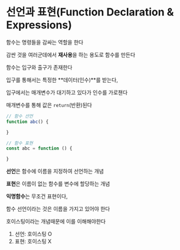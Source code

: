 # 선언과 표현(Function Declaration & Expressions) 

함수는 명령들을 감싸는 역할을 한다

감싼 것을 여러군데에서 **재사용**을 하는 용도로 함수를 만든다

함수는 입구와 출구가 존재한다

입구를 통해서는 특정한 **데이터(인수)**를 받는다,

입구에서는 매개변수가 대기하고 있다가 인수를 가로챈다

매개변수를 통해 값은 `return`(반환)된다

```js
// 함수 선언
function abc() {

}

// 함수 표현
const abc = function () {

}
```
**선언**은 함수에 이름을 지정하여 선언하는 개념

**표현**은 이름이 없는 함수를 변수에 할당하는 개념

**익명함수**는 무조건 표현이다, 

함수 선언이라는 것은 이름을 가지고 있어야 한다

호이스팅이라는 개념때문에 이를 이해해야한다

1. 선언: 호이스팅 O
1. 표현: 호이스팅 X